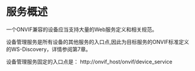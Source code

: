 # 服务概述

一个ONVIF兼容的设备应当支持大量的Web服务定义和相关规范。

设备管理服务是所有设备的其他服务的入口点,因此为目标服务的ONVIF标准定义的WS-Discovery，详情参阅第7章。

设备管理服务固定的入口点是：
http://onvif_host/onvif/device_service

